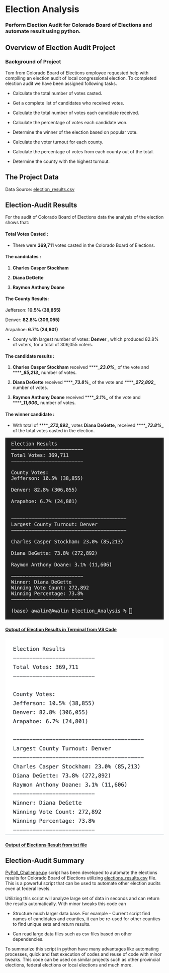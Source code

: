 # Election Analysis

  

### Perform Election Audit for Colorado Board of Elections and automate result using python.

  

## Overview of Election Audit Project

  

### Background of Project

  

Tom from Colorado Board of Elections employee requested help with compiling an election audit of local congressional election. To completed election audit we have been assigned following tasks.

  

* Calculate the total number of votes casted.

* Get a complete list of candidates who received votes.

* Calculate the total number of votes each candidate received.

* Calculate the percentage of votes each candidate won.

* Determine the winner of the election based on popular vote.

* Calculate the voter turnout for each county.

* Calculate the percentage of votes from each county out of the total.

* Determine the county with the highest turnout.

  

## The Project Data

Data Source: [election_results.csv](https://github.com/awalindeep/Election_Analysis/blob/AwalinGHMAIN/Resources/election_results.csv)

  

## Election-Audit Results

  

For the audit of Colorado Board of Elections data the analysis of the election shows that:

  

#### Total Votes Casted :

  

* There were ****369,711**** votes casted in the Colorado Board of Elections.

  

#### The candidates :

  

1. ****Charles Casper Stockham****

2. ****Diana DeGette****

3. ****Raymon Anthony Doane****

  

#### The County Results:

  

Jefferson: ****10.5% (38,855)****

  

Denver: ****82.8% (306,055)****

  

Arapahoe: ****6.7% (24,801)****

  

* County with largest number of votes: ****Denver**** , which produced 82.8% of voters, for a total of 306,055 voters.

#### The candidate results :

  

1. ****Charles Casper Stockham**** received *********_23.0%*_**** of the vote and *********_85,213*_**** number of votes.

  

2. ****Diana DeGette**** received *********_73.8%*_**** of the vote and *********_272,892*_**** number of votes.

  

3. ****Raymon Anthony Doane**** received *********_3.1%*_**** of the vote and *********_11,606*_**** number of votes.

  

#### The winner candidate :

  

* With total of *********_272,892*_**** votes ****Diana DeGette,**** received *********_73.8%*_**** of the total votes casted in the election.

  

![Election Results](https://github.com/awalindeep/Election_Analysis/blob/AwalinGHMAIN/Resources/Election_results.png)

#### [Output of Election Results in Terminal from VS Code](https://github.com/awalindeep/Election_Analysis/blob/AwalinGHMAIN/Resources/Election_results.png)

![Election Results txt](https://github.com/awalindeep/Election_Analysis/blob/AwalinGHMAIN/Resources/Election_Result_txt.png)
  #### [Output of Elections Result from txt file](https://github.com/awalindeep/Election_Analysis/blob/AwalinGHMAIN/analysis/election_results.txt)

## ****Election-Audit Summary****

  

[PyPoll_Challenge.py](https://github.com/awalindeep/Election_Analysis/blob/AwalinGHMAIN/PyPoll_Challenge.py) script has been developed to automate the elections results for Colorado Board of Elections utilizing [elections_results.csv](https://github.com/awalindeep/Election_Analysis/blob/AwalinGHMAIN/Resources/election_results.csv) file. This is a powerful script that can be used to automate other election audits even at federal levels.

  

Utilizing this script will analyze large set of data in seconds and can return the results automatically. With minor tweaks this code can

* Structure much larger data base. For example - Current script find names of candidates and counties, it can be re-used for other counties to find unique sets and return results.

* Can read large data files such as csv files based on other dependencies.

  

To summarize this script in python have many advantages like automating processes, quick and fast execution of codes and reuse of code with minor tweaks. This code can be used on similar projects such as other provincial elections, federal elections or local elections and much more.
